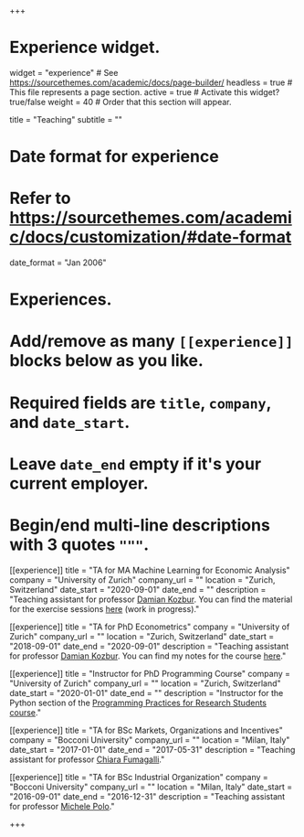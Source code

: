 +++
# Experience widget.
widget = "experience"  # See https://sourcethemes.com/academic/docs/page-builder/
headless = true  # This file represents a page section.
active = true  # Activate this widget? true/false
weight = 40  # Order that this section will appear.

title = "Teaching"
subtitle = ""

# Date format for experience
#   Refer to https://sourcethemes.com/academic/docs/customization/#date-format
date_format = "Jan 2006"

# Experiences.
#   Add/remove as many `[[experience]]` blocks below as you like.
#   Required fields are `title`, `company`, and `date_start`.
#   Leave `date_end` empty if it's your current employer.
#   Begin/end multi-line descriptions with 3 quotes `"""`.

[[experience]]
  title = "TA for MA Machine Learning for Economic Analysis"
  company = "University of Zurich"
  company_url = ""
  location = "Zurich, Switzerland"
  date_start = "2020-09-01"
  date_end = ""
  description = "Teaching assistant for professor [Damian Kozbur](https://www.econ.uzh.ch/en/people/faculty/kozbur.html). You can find the material for the exercise sessions [here](https://github.com/matteocourthoud/Machine-Learning-for-Economic-Analysis-2020) (work in progress)."

[[experience]]
  title = "TA for PhD Econometrics"
  company = "University of Zurich"
  company_url = ""
  location = "Zurich, Switzerland"
  date_start = "2018-09-01"
  date_end = "2020-09-01"
  description = "Teaching assistant for professor [Damian Kozbur](https://www.econ.uzh.ch/en/people/faculty/kozbur.html). You can find my notes for the course [here](/courses/econometrics)."

[[experience]]
  title = "Instructor for PhD Programming Course"
  company = "University of Zurich"
  company_url = ""
  location = "Zurich, Switzerland"
  date_start = "2020-01-01"
  date_end = ""
  description = "Instructor for the Python section of the [Programming Practices for Research Students course](https://pp4rs.github.io/)."

[[experience]]
  title = "TA for BSc Markets, Organizations and Incentives"
  company = "Bocconi University"
  company_url = ""
  location = "Milan, Italy"
  date_start = "2017-01-01"
  date_end = "2017-05-31"
  description = "Teaching assistant for professor [Chiara Fumagalli](http://faculty.unibocconi.eu/chiarafumagalli/)."

[[experience]]
  title = "TA for BSc Industrial Organization"
  company = "Bocconi University"
  company_url = ""
  location = "Milan, Italy"
  date_start = "2016-09-01"
  date_end = "2016-12-31"
  description = "Teaching assistant for professor [Michele Polo](http://faculty.unibocconi.eu/michelepolo/)."

+++

